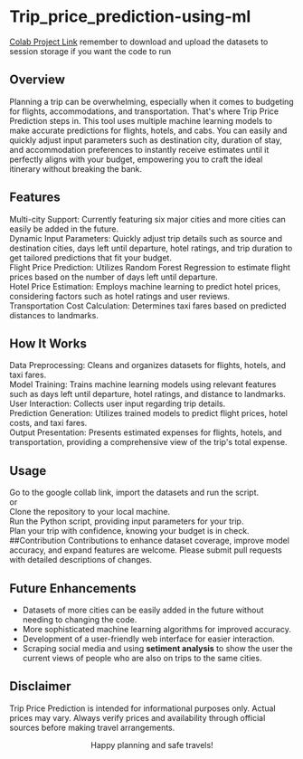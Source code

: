 # Trip_price_prediction-using-ml

[Colab Project Link](https://colab.research.google.com/github/aaravomega/Trip_price_prediction-using-ml/blob/main/Trip_price_prediction_using_ml.ipynb) remember to download and upload the datasets to session storage if you want the code to run

## Overview
Planning a trip can be overwhelming, especially when it comes to budgeting for flights, accommodations, and transportation. That's where Trip Price Prediction steps in. This tool uses multiple machine learning models to make accurate predictions for flights, hotels, and cabs. You can easily and quickly adjust input parameters such as destination city, duration of stay, and accommodation preferences to instantly receive estimates until it perfectly aligns with your budget, empowering you to craft the ideal itinerary without breaking the bank. 
## Features
Multi-city Support: Currently featuring six major cities and more cities can easily be added in the future.  
Dynamic Input Parameters: Quickly adjust trip details such as source and destination cities, days left until departure, hotel ratings, and trip duration to get tailored predictions that fit your budget.  
Flight Price Prediction: Utilizes Random Forest Regression to estimate flight prices based on the number of days left until departure.  
Hotel Price Estimation: Employs machine learning to predict hotel prices, considering factors such as hotel ratings and user reviews.  
Transportation Cost Calculation: Determines taxi fares based on predicted distances to landmarks.  
## How It Works
Data Preprocessing: Cleans and organizes datasets for flights, hotels, and taxi fares.  
Model Training: Trains machine learning models using relevant features such as days left until departure, hotel ratings, and distance to landmarks.  
User Interaction: Collects user input regarding trip details.  
Prediction Generation: Utilizes trained models to predict flight prices, hotel costs, and taxi fares.  
Output Presentation: Presents estimated expenses for flights, hotels, and transportation, providing a comprehensive view of the trip's total expense.  
## Usage
Go to the google collab link, import the datasets and run the script.  
or  
Clone the repository to your local machine.  
Run the Python script, providing input parameters for your trip.  
Plan your trip with confidence, knowing your budget is in check.  
##Contribution
Contributions to enhance dataset coverage, improve model accuracy, and expand features are welcome. Please submit pull requests with detailed descriptions of changes.

## Future Enhancements
+ Datasets of more cities can be easily added in the future without needing to changing the code.  
+ More sophisticated machine learning algorithms for improved accuracy.  
+ Development of a user-friendly web interface for easier interaction.  
+ Scraping social media and using **setiment analysis** to show the user the current views of people who are also on trips to the same cities.  
## Disclaimer
Trip Price Prediction is intended for informational purposes only. Actual prices may vary. Always verify prices and availability through official sources before making travel arrangements.
<p align="center">
Happy planning and safe travels!
</p>
